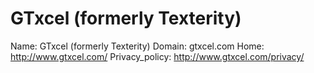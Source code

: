 
# GTxcel (formerly Texterity)

Name: GTxcel (formerly Texterity)
Domain: gtxcel.com
Home: http://www.gtxcel.com/
Privacy_policy: http://www.gtxcel.com/privacy/
